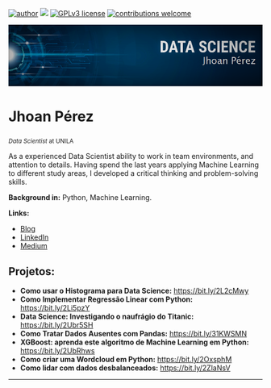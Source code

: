 
[![author](https://img.shields.io/badge/author-jhoanpvar-red.svg)](https://www.linkedin.com/in/jhoan-rodrigo-p%C3%A9rez-vargas-995b6164/) [![](https://img.shields.io/badge/python-3.7+-blue.svg)](https://www.python.org/downloads/release/python-365/) [![GPLv3 license](https://img.shields.io/badge/License-GPLv3-blue.svg)](http://perso.crans.org/besson/LICENSE.html) [![contributions welcome](https://img.shields.io/badge/contributions-welcome-brightgreen.svg?style=flat)](https://github.com/jhoanpvar)

<p align="center">
  <img src="https://raw.githubusercontent.com/jhoanpvar/Data-Science/main/banner%201.png" >
</p>

# Jhoan Pérez
<sub>*Data Scientist* at UNILA</sub>

As a experienced Data Scientist ability to work in team environments, and attention to details. Having spend the last years applying Machine Learning to different study areas, I developed a critical thinking and problem-solving skills.

**Background in:** Python, Machine Learning.

**Links:**
* [Blog]()
* [LinkedIn](https://www.linkedin.com/in/jhoan-rodrigo-p%C3%A9rez-vargas-995b6164/)
* [Medium]()


## Projetos:

* **Como usar o Histograma para Data Science:** https://bit.ly/2L2cMwy
* **Como Implementar Regressão Linear com Python:** https://bit.ly/2Li5pzY
* **Data Science: Investigando o naufrágio do Titanic:** https://bit.ly/2Ubr5SH
* **Como Tratar Dados Ausentes com Pandas:** https://bit.ly/31KWSMN
* **XGBoost: aprenda este algoritmo de Machine Learning em Python:** https://bit.ly/2UbRhws
* **Como criar uma Wordcloud em Python:** https://bit.ly/2OxsphM
* **Como lidar com dados desbalanceados:** https://bit.ly/2ZlaNsV

---
